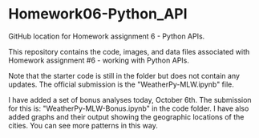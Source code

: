 # Homework06-Python_API
GitHub location for Homework assignment 6 - Python APIs.

This repository contains the code, images, and data files associated with Homework assignment #6 - working with Python APIs.

Note that the starter code is still in the folder but does not contain any updates. The official submission is the "WeatherPy-MLW.ipynb" file.

I have added a set of bonus analyses today, October 6th.  The submission for this is: "WeatherPy-MLW-Bonus.ipynb" in the code folder.
I have also added graphs and their output showing the geographic locations of the cities.  You can see more patterns in this way.
